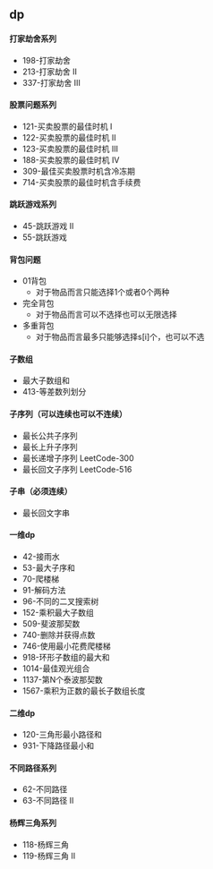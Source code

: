 ## dp


#### 打家劫舍系列
- 198-打家劫舍
- 213-打家劫舍 II
- 337-打家劫舍 III


#### 股票问题系列
- 121-买卖股票的最佳时机 I
- 122-买卖股票的最佳时机 II
- 123-买卖股票的最佳时机 III
- 188-买卖股票的最佳时机 IV
- 309-最佳买卖股票时机含冷冻期
- 714-买卖股票的最佳时机含手续费

#### 跳跃游戏系列
- 45-跳跃游戏 II
- 55-跳跃游戏


#### 背包问题
- 01背包
  - 对于物品而言只能选择1个或者0个两种
- 完全背包
  - 对于物品而言可以不选择也可以无限选择
- 多重背包
  - 对于物品而言最多只能够选择s[i]个，也可以不选

#### 子数组
- 最大子数组和
- 413-等差数列划分

#### 子序列（可以连续也可以不连续）
- 最长公共子序列
- 最长上升子序列
- 最长递增子序列 LeetCode-300
- 最长回文子序列 LeetCode-516

#### 子串（必须连续）
- 最长回文字串

#### 一维dp
- 42-接雨水
- 53-最大子序和
- 70-爬楼梯
- 91-解码方法
- 96-不同的二叉搜索树
- 152-乘积最大子数组 
- 509-斐波那契数
- 740-删除并获得点数
- 746-使用最小花费爬楼梯
- 918-环形子数组的最大和
- 1014-最佳观光组合
- 1137-第N个泰波那契数
- 1567-乘积为正数的最长子数组长度

#### 二维dp
- 120-三角形最小路径和
- 931-下降路径最小和

#### 不同路径系列
- 62-不同路径
- 63-不同路径 II

#### 杨辉三角系列
- 118-杨辉三角
- 119-杨辉三角 II




